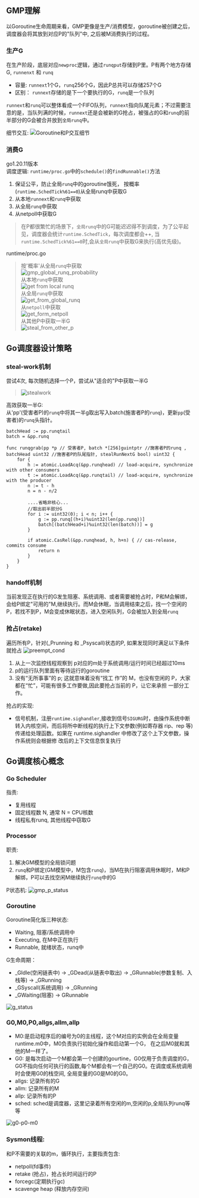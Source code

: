 ## GMP理解

以Goroutine生命周期来看，GMP更像是生产/消费模型，goroutine被创建之后，调度器会将其放到对应P的"队列"中, 之后被M消费执行的过程。

### 生产G
在生产阶段，底层对应`newproc`逻辑，通过`runqput`存储到P里。P有两个地方存储G, `runnenxt` 和 `runq`
-  容量: `runnext`1个G，`runq`256个G，因此P总共可以存储257个G
-  区别： `runnext`存储的是下一个要执行的G，`runq`是一个队列

`runnext`和`runq`可以整体看成一个FIFO队列，`runnext`指向队尾元素；不过需要注意的是，当队列满的时候，`runnext`还是会被新的G抢占，被强占的G和`runq`的前半部分的G会被合并放到`全局runq`中。

细节交互:
![Goroutine和P交互细节](g_to_p.png)



### 消费G
go1.20.11版本  
调度逻辑: `runtime/proc.go`中的`schedule()`的`findRunnable()`方法
1. 保证公平，防止全局`runq`中的goroutine饿死， 按概率(`runtime.SchedTick%61==0`)从全局runq中获取G
2. 从本地`runnext`和`runq`中获取
3. 从全局`runq`中获取
3. 从netpoll中获取G

> 在P都很繁忙的场景下，`全局runq`中的G可能迟迟得不到调度，为了公平起见，调度器会统计`runtime.SchedTick`，每次调度都会++, 当`runtime.SchedTick%61==0`时,会从`全局runq`中获取G来执行(高优先级)。

runtime/proc.go  
> 按'概率'从全局`runq`中获取  
![gmp_global_runq_probability](gmp_global_runq_random.png)    
从本地`runq`中获取    
![get from local runq](gmp_local_runq.png)  
从全局`runq`中获取  
![get_from_global_runq](get_from_global_runq.png)  
从`netpoll`中获取  
![get_form_netpoll](get_form_netpoll.png)  
从其他P中获取一半G  
![steal_from_other_p](steal_from_other_p.png)  


## Go调度器设计策略
### steal-work机制
尝试4次, 每次随机选择一个P，尝试从"适合的"P中获取一半G
>![stealwork](stealwork.png)

高效获取一半G:  
从'pp'(受害者P)的`runq`中将其一半g取出写入batch(施害者P的`runq`)，更新`pp`(受害者)的`runq`头指针。
```golang
batchHead := pp.runqtail
batch = &pp.runq

func runqgrab(pp *p // 受害者P, batch *[256]guintptr //施害者P的runq , batchHead uint32 //施害者P的队尾指针, stealRunNextG bool) uint32 {
	for {
		h := atomic.LoadAcq(&pp.runqhead) // load-acquire, synchronize with other consumers
		t := atomic.LoadAcq(&pp.runqtail) // load-acquire, synchronize with the producer
		n := t - h
		n = n - n/2
		
        ....省略非核心...
		//取出前半部分G
		for i := uint32(0); i < n; i++ {
			g := pp.runq[(h+i)%uint32(len(pp.runq))]
			batch[(batchHead+i)%uint32(len(batch))] = g
		}
		
		if atomic.CasRel(&pp.runqhead, h, h+n) { // cas-release, commits consume
			return n
		}
	}
}

```

### handoff机制
当前发现正在执行的G发生阻塞、系统调用、或者需要被抢占时，P和M会解绑，会给P绑定"可用的"M,继续执行。而M会休眠，当调用结束之后，找一个空闲的P，若找不到P，M会变成休眠状态，进入空闲队列，G会被加入到全局`runq`

### 抢占(retake)
遍历所有P，针对(_Prunning 和 _Psyscall)状态的P, 如果发现同时满足以下条件就抢占
![preempt_cond](preempt_cond.png)
1. 从上一次监控线程观察到 p对应的m处于系统调用/运行时间已经超过10ms
2. p的运行队列里面有等待运行的goroutine
3. 没有“无所事事”的 p; 这就意味着没有“找工 作”的 M，也没有空闲的 P，大家都在“忙”，可能有很多工作要做,因此要抢占当前的 P，让它来承担 一部分工作。

抢占的实现:
- 信号机制，注册`runtime.sighandler`,接收到信号`SIGURG`时，由操作系统中断转入内核空间，而后将所中断线程的执行上下文参数(例如寄存器 rip、rep 等)传递给处理函数。如果在 runtime.sighandler 中修改了这个上下文参数，操作系统则会根据修 改后的上下文信息恢复执行


## Go调度核心概念
### Go Scheduler
指责:
- 复用线程
- 固定线程数 N, 通常 N = CPU核数
- 线程私有runq, 其他线程中窃取G

### Processor
职责:
1. 解决GM模型的全局锁问题
2. `runq`和P绑定(GM模型中，M包含`runq`)，当M在执行阻塞调用休眠时，M和P解绑，P可以去找空闲M继续执行`runq`中的G

P状态机:
![gmp_p_status](gmp_p_status.png)

### Goroutine
Goroutine简化版三种状态:
- Waiting, 阻塞/系统调用中
- Executing, 在M中正在执行
- Runnable, 就绪状态，runq中

G生命周期：
- _GIdle(空闲链表中) -> _GDead(从链表中取出) -> _GRunnable(参数复制、入栈等) -> _GRunning 
- _GSyscall(系统调用) -> _GRunning
- _GWaiting(阻塞) -> GRunnable

![g_status](g_status.png)


### G0,M0,P0,allgs,allm,allp
- M0:是启动程序后的编号为0的主线程，这个M对应的实例会在全局变量runtime.m0中，M0负责执⾏初始化操作和启动第⼀个G， 在之后M0就和其他的M⼀样了。
- G0: 是每次启动⼀个M都会第⼀个创建的gourtine，G0仅⽤于负责调度的G，G0不指向任何可执⾏的函数,每个M都会有⼀个⾃⼰的G0。在调度或系统调⽤时会使⽤G0的栈空间, 全局变量的G0是M0的G0。
- allgs: 记录所有的G
- allm: 记录所有的M
- allp: 记录所有的P
- sched: sched是调度器，这里记录着所有空闲的m,空闲的p,全局队列runq等等

![g0-p0-m0](g0-p0-m0.png)


### Sysmon线程:
和P不需要的关联的m，循环执行，主要指责包含:
- netpoll(fd事件)
- retake (抢占)，抢占长时间运行的P
- forcegc(定期执行gc)
- scavenge heap (释放内存空间)

